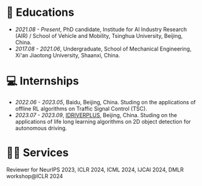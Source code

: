 
# 📖 Educations
- *2021.08 - Present*, PhD candidate, Institude for AI Industry Research (AIR) / School of Vehicle and Mobility, Tsinghua University, Beijing, China.
- *2017.08 - 2021.06*, Undergraduate, School of Mechanical Engineering, Xi'an Jiaotong University, Shaanxi, China.

# 💻 Internships
- *2022.06 - 2023.05*, Baidu, Beijing, China. Studing on the applications of offline RL algorithms on Traffic Signal Control (TSC).
- *2023.07 - 2023.09*, [IDRIVERPLUS](https://www.idriverplus.com/en/index.html), Beijing, China. Studing on the applications of life long learning algorithms on 2D object detection for autonomous driving.

# 🧑‍🎨 Services
Reviewer for NeurIPS 2023, ICLR 2024, ICML 2024, IJCAI 2024, DMLR workshop@ICLR 2024
